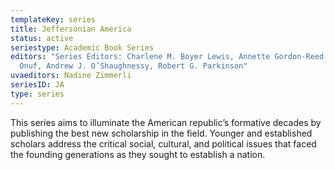 ```yaml
---
templateKey: series
title: Jeffersonian America
status: active
seriestype: Academic Book Series
editors: "Series Editors: Charlene M. Boyer Lewis, Annette Gordon-Reed, Peter S.
  Onuf, Andrew J. O’Shaughnessy, Robert G. Parkinson"
uvaeditors: Nadine Zimmerli
seriesID: JA
type: series
---
```

This series aims to illuminate the American republic’s formative decades by publishing the best new scholarship in the field. Younger and established scholars address the critical social, cultural, and political issues that faced the founding generations as they sought to establish a nation.